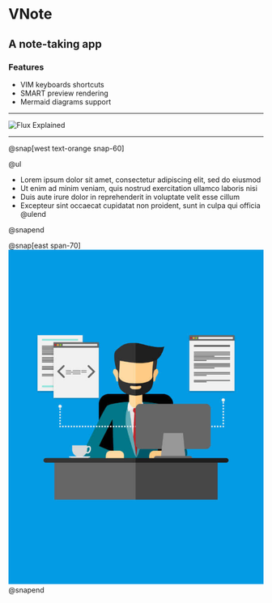 # VNote 

A note-taking app
---

### Features

- VIM keyboards shortcuts
- SMART preview rendering
- Mermaid diagrams support

---

![Flux Explained](https://raw.githubusercontent.com/tamlok/vnote/master/screenshots/vnote.png)

---
@snap[west text-orange snap-60]

@ul[](false)
- Lorem ipsum dolor sit amet, consectetur adipiscing elit, sed do eiusmod
- Ut enim ad minim veniam, quis nostrud exercitation ullamco laboris nisi
- Duis aute irure dolor in reprehenderit in voluptate velit esse cillum
- Excepteur sint occaecat cupidatat non proident, sunt in culpa qui officia
@ulend

@snapend


@snap[east span-70]
![DEVELOPER](template/img/developer.jpg)
@snapend

